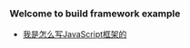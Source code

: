 ### Welcome to build framework example

- [我是怎么写JavaScript框架的](https://segmentfault.com/a/1190000002465399)
